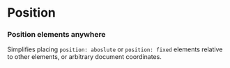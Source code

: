 # Position

### Position elements anywhere

Simplifies placing `position: aboslute` or `position: fixed` elements relative to other elements, or arbitrary document coordinates.
